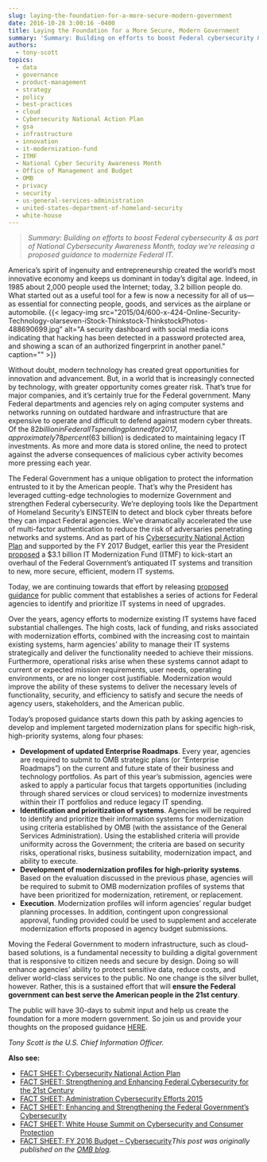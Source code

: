 ```yaml
---
slug: laying-the-foundation-for-a-more-secure-modern-government
date: 2016-10-28 3:00:16 -0400
title: Laying the Foundation for a More Secure, Modern Government
summary: 'Summary: Building on efforts to boost Federal cybersecurity & as part of National Cybersecurity Awareness Month, today we&#8217;re releasing a proposed guidance to modernize Federal IT. America’s spirit of ingenuity and entrepreneurship created the world’s most innovative economy and keeps us dominant in today’s digital age. Indeed, in 1985 about 2,000 people used the Internet;'
authors:
  - tony-scott
topics:
  - data
  - governance
  - product-management
  - strategy
  - policy
  - best-practices
  - cloud
  - Cybersecurity National Action Plan
  - gsa
  - infrastructure
  - innovation
  - it-modernization-fund
  - ITMF
  - National Cyber Security Awareness Month
  - Office of Management and Budget
  - OMB
  - privacy
  - security
  - us-general-services-administration
  - united-states-department-of-homeland-security
  - white-house
---
```


> _Summary: Building on efforts to boost Federal cybersecurity & as part of National Cybersecurity Awareness Month, today we&#8217;re releasing a proposed guidance to modernize Federal IT._

America’s spirit of ingenuity and entrepreneurship created the world’s most innovative economy and keeps us dominant in today’s digital age. Indeed, in 1985 about 2,000 people used the Internet; today, 3.2 billion people do. What started out as a useful tool for a few is now a necessity for all of us—as essential for connecting people, goods, and services as the airplane or automobile. {{< legacy-img src="2015/04/600-x-424-Online-Security-Technology-olarseven-iStock-Thinkstock-ThinkstockPhotos-488690699.jpg" alt="A security dashboard with social media icons indicating that hacking has been detected in a password protected area, and showing a scan of an authorized fingerprint in another panel." caption="" >}} 

Without doubt, modern technology has created great opportunities for innovation and advancement. But, in a world that is increasingly connected by technology, with greater opportunity comes greater risk. That’s true for major companies, and it’s certainly true for the Federal government. Many Federal departments and agencies rely on aging computer systems and networks running on outdated hardware and infrastructure that are expensive to operate and difficult to defend against modern cyber threats. Of the $82 billion in Federal IT spending planned for 2017, approximately 78 percent ($63 billion) is dedicated to maintaining legacy IT investments. As more and more data is stored online, the need to protect against the adverse consequences of malicious cyber activity becomes more pressing each year.

The Federal Government has a unique obligation to protect the information entrusted to it by the American people. That’s why the President has leveraged cutting-edge technologies to modernize Government and strengthen Federal cybersecurity. We’re deploying tools like the Department of Homeland Security’s EINSTEIN to detect and block cyber threats before they can impact Federal agencies. We’ve dramatically accelerated the use of multi-factor authentication to reduce the risk of adversaries penetrating networks and systems. And as part of his [Cybersecurity National Action Plan](https://www.whitehouse.gov/the-press-office/2016/02/09/fact-sheet-cybersecurity-national-action-plan) and supported by the FY 2017 Budget, earlier this year the President [proposed](https://www.whitehouse.gov/blog/2016/04/08/improving-and-modernizing-federal-cybersecurity) a $3.1 billion IT Modernization Fund (ITMF) to kick-start an overhaul of the Federal Government’s antiquated IT systems and transition to new, more secure, efficient, modern IT systems.

Today, we are continuing towards that effort by releasing [proposed guidance](http://policy.cio.gov/it-modernization) for public comment that establishes a series of actions for Federal agencies to identify and prioritize IT systems in need of upgrades.

Over the years, agency efforts to modernize existing IT systems have faced substantial challenges. The high costs, lack of funding, and risks associated with modernization efforts, combined with the increasing cost to maintain existing systems, harm agencies’ ability to manage their IT systems strategically and deliver the functionality needed to achieve their missions. Furthermore, operational risks arise when these systems cannot adapt to current or expected mission requirements, user needs, operating environments, or are no longer cost justifiable. Modernization would improve the ability of these systems to deliver the necessary levels of functionality, security, and efficiency to satisfy and secure the needs of agency users, stakeholders, and the American public.

Today’s proposed guidance starts down this path by asking agencies to develop and implement targeted modernization plans for specific high-risk, high-priority systems, along four phases:

  * **Development of updated Enterprise Roadmaps**. Every year, agencies are required to submit to OMB strategic plans (or “Enterprise Roadmaps”) on the current and future state of their business and technology portfolios. As part of this year’s submission, agencies were asked to apply a particular focus that targets opportunities (including through shared services or cloud services) to modernize investments within their IT portfolios and reduce legacy IT spending.
  * **Identification and prioritization of systems**. Agencies will be required to identify and prioritize their information systems for modernization using criteria established by OMB (with the assistance of the General Services Administration). Using the established criteria will provide uniformity across the Government; the criteria are based on security risks, operational risks, business suitability, modernization impact, and ability to execute.
  * **Development of modernization profiles for high-priority systems**. Based on the evaluation discussed in the previous phase, agencies will be required to submit to OMB modernization profiles of systems that have been prioritized for modernization, retirement, or replacement.
  * **Execution**. Modernization profiles will inform agencies’ regular budget planning processes. In addition, contingent upon congressional approval, funding provided could be used to supplement and accelerate modernization efforts proposed in agency budget submissions.

Moving the Federal Government to modern infrastructure, such as cloud-based solutions, is a fundamental necessity to building a digital government that is responsive to citizen needs and secure by design. Doing so will enhance agencies’ ability to protect sensitive data, reduce costs, and deliver world-class services to the public. No one change is the silver bullet, however. Rather, this is a sustained effort that will **ensure the Federal government can best serve the American people in the 21st century**.

The public will have 30-days to submit input and help us create the foundation for a more modern government. So join us and provide your thoughts on the proposed guidance [HERE](http://policy.cio.gov/it-modernization).

 _Tony Scott is the U.S. Chief Information Officer._

**Also see:**

  * [FACT SHEET: Cybersecurity National Action Plan](https://www.whitehouse.gov/the-press-office/2016/02/09/fact-sheet-cybersecurity-national-action-plan)
  * [FACT SHEET: Strengthening and Enhancing Federal Cybersecurity for the 21st Century](https://www.whitehouse.gov/blog/2015/07/31/strengthening-enhancing-federal-cybersecurity-21st-century)
  * [FACT SHEET: Administration Cybersecurity Efforts 2015](https://www.whitehouse.gov/the-press-office/2015/07/09/fact-sheet-administration-cybersecurity-efforts-2015)
  * [FACT SHEET: Enhancing and Strengthening the Federal Government’s Cybersecurity](https://www.whitehouse.gov/sites/default/files/omb/budget/fy2016/assets/fact_sheets/enhancing-strengthening-federal-government-cybersecurity.pdf)
  * [FACT SHEET: White House Summit on Cybersecurity and Consumer Protection](https://www.whitehouse.gov/the-press-office/2015/02/13/fact-sheet-white-house-summit-cybersecurity-and-consumer-protection)
  * [FACT SHEET: FY 2016 Budget – Cybersecurity](https://www.whitehouse.gov/sites/default/files/omb/budget/fy2016/assets/fact_sheets/cybersecurity.pdf)_This post was originally published on the [OMB blog](https://www.whitehouse.gov/omb/blog)._
